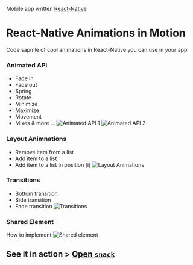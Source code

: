  Mobile app written [React-Native](https://facebook.github.io/react-native/)
# React-Native Animations in Motion
Code sapmle of cool animations in React-Native you can use in your app


### Animated API
- Fade in
- Fade out
- Spring
- Rotate
- Minimize
- Maximize
- Movement
- Mixes & more ...
![Animated API 1](demo/animated_api_1.gif)
![Animated API 2](demo/animated_api_2.gif)

### Layout Animnations
- Remove item from a list
- Add item to a list
- Add item to a list in position [i]
![Layout Animations](demo/layout_animation.gif)

### Transitions
- Bottom transition
- Side transition
- Fade transition
![Transitions](demo/transitions.gif)

### Shared Element
How to implement 
![Shared element](demo/shared_element.gif)

## See it in action > [Open `snack`](https://snack.expo.io/@innovaterz/motion)
